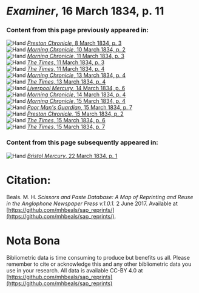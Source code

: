 # *Examiner*, 16 March 1834, p. 11  
  
### Content from this page previously appeared in:  
![Hand](http://scissorsandpaste.net/wp-content/uploads/2017/06/smallhandpointer.png) [*Preston Chronicle*, 8 March 1834, p. 3](https://mhbeals.github.io/sap_html/Preston-Chronicle/Preston-Chronicle-8-March-1834-p-3)  
![Hand](http://scissorsandpaste.net/wp-content/uploads/2017/06/smallhandpointer.png) [*Morning Chronicle*, 10 March 1834, p. 2](https://mhbeals.github.io/sap_html/Morning-Chronicle/Morning-Chronicle-10-March-1834-p-2)  
![Hand](http://scissorsandpaste.net/wp-content/uploads/2017/06/smallhandpointer.png) [*Morning Chronicle*, 11 March 1834, p. 3](https://mhbeals.github.io/sap_html/Morning-Chronicle/Morning-Chronicle-11-March-1834-p-3)  
![Hand](http://scissorsandpaste.net/wp-content/uploads/2017/06/smallhandpointer.png) [*The Times*, 11 March 1834, p. 3](https://mhbeals.github.io/sap_html/The-Times/The-Times-11-March-1834-p-3)  
![Hand](http://scissorsandpaste.net/wp-content/uploads/2017/06/smallhandpointer.png) [*The Times*, 11 March 1834, p. 4](https://mhbeals.github.io/sap_html/The-Times/The-Times-11-March-1834-p-4)  
![Hand](http://scissorsandpaste.net/wp-content/uploads/2017/06/smallhandpointer.png) [*Morning Chronicle*, 13 March 1834, p. 4](https://mhbeals.github.io/sap_html/Morning-Chronicle/Morning-Chronicle-13-March-1834-p-4)  
![Hand](http://scissorsandpaste.net/wp-content/uploads/2017/06/smallhandpointer.png) [*The Times*, 13 March 1834, p. 4](https://mhbeals.github.io/sap_html/The-Times/The-Times-13-March-1834-p-4)  
![Hand](http://scissorsandpaste.net/wp-content/uploads/2017/06/smallhandpointer.png) [*Liverpool Mercury*, 14 March 1834, p. 6](https://mhbeals.github.io/sap_html/Liverpool-Mercury/Liverpool-Mercury-14-March-1834-p-6)  
![Hand](http://scissorsandpaste.net/wp-content/uploads/2017/06/smallhandpointer.png) [*Morning Chronicle*, 14 March 1834, p. 4](https://mhbeals.github.io/sap_html/Morning-Chronicle/Morning-Chronicle-14-March-1834-p-4)  
![Hand](http://scissorsandpaste.net/wp-content/uploads/2017/06/smallhandpointer.png) [*Morning Chronicle*, 15 March 1834, p. 4](https://mhbeals.github.io/sap_html/Morning-Chronicle/Morning-Chronicle-15-March-1834-p-4)  
![Hand](http://scissorsandpaste.net/wp-content/uploads/2017/06/smallhandpointer.png) [*Poor Man's Guardian*, 15 March 1834, p. 7](https://mhbeals.github.io/sap_html/Poor-Man's-Guardian/Poor-Man's-Guardian-15-March-1834-p-7)  
![Hand](http://scissorsandpaste.net/wp-content/uploads/2017/06/smallhandpointer.png) [*Preston Chronicle*, 15 March 1834, p. 2](https://mhbeals.github.io/sap_html/Preston-Chronicle/Preston-Chronicle-15-March-1834-p-2)  
![Hand](http://scissorsandpaste.net/wp-content/uploads/2017/06/smallhandpointer.png) [*The Times*, 15 March 1834, p. 6](https://mhbeals.github.io/sap_html/The-Times/The-Times-15-March-1834-p-6)  
![Hand](http://scissorsandpaste.net/wp-content/uploads/2017/06/smallhandpointer.png) [*The Times*, 15 March 1834, p. 7](https://mhbeals.github.io/sap_html/The-Times/The-Times-15-March-1834-p-7)  
  
### Content from this page subsequently appeared in:  
![Hand](http://scissorsandpaste.net/wp-content/uploads/2017/06/smallhandpointer.png) [*Bristol Mercury*, 22 March 1834, p. 1](https://mhbeals.github.io/sap_html/Bristol-Mercury/Bristol-Mercury-22-March-1834-p-1)  


# Citation: 

Beals. M. H. *Scissors and Paste Database: A Map of Reprinting and Reuse in the Anglophone Newspaper Press v.1.0.1.* 2 June 2017. Available at [https://github.com/mhbeals/sap_reprints/](https://github.com/mhbeals/sap_reprints/). 

# Nota Bona

Bibliometric data is time consuming to produce but benefits us all. Please remember to cite or acknowledge this and any other bibliometric data you use in your research. All data is available CC-BY 4.0 at [https://github.com/mhbeals/sap_reprints](https://github.com/mhbeals/sap_reprints)